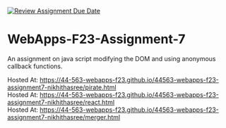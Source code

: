 [![Review Assignment Due Date](https://classroom.github.com/assets/deadline-readme-button-24ddc0f5d75046c5622901739e7c5dd533143b0c8e959d652212380cedb1ea36.svg)](https://classroom.github.com/a/Kv-XePEp)
# WebApps-F23-Assignment-7
An assignment on java script modifying the DOM and using anonymous callback functions.

Hosted At: https://44-563-webapps-f23.github.io/44563-webapps-f23-assignment7-nikhithasree/pirate.html <br>
Hosted At: https://44-563-webapps-f23.github.io/44563-webapps-f23-assignment7-nikhithasree/react.html <br>
Hosted At: https://44-563-webapps-f23.github.io/44563-webapps-f23-assignment7-nikhithasree/merger.html <br>
